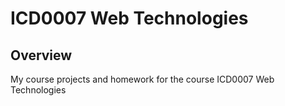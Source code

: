 <h1>ICD0007 Web Technologies</h1>
<h2>Overview</h2>
My course projects and homework for the course ICD0007 Web Technologies